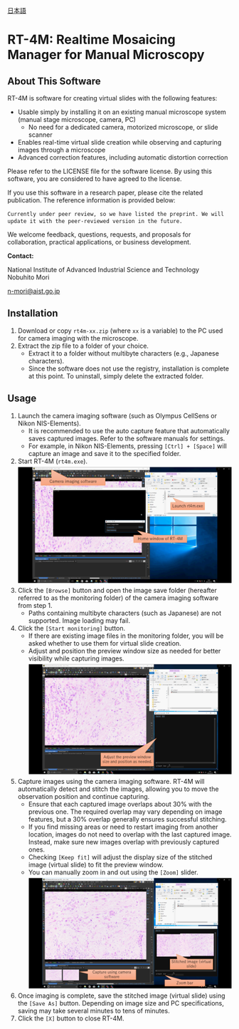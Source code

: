 [日本語](README-ja.md)
# RT-4M: Realtime Mosaicing Manager for Manual Microscopy  
## About This Software  
RT-4M is software for creating virtual slides with the following features:  
- Usable simply by installing it on an existing manual microscope system (manual stage microscope, camera, PC) 
  - No need for a dedicated camera, motorized microscope, or slide scanner  
- Enables real-time virtual slide creation while observing and capturing images through a microscope  
- Advanced correction features, including automatic distortion correction  

Please refer to the LICENSE file for the software license. By using this software, you are considered to have agreed to the license.  

If you use this software in a research paper, please cite the related publication. The reference information is provided below:  
```
Currently under peer review, so we have listed the preprint. We will update it with the peer-reviewed version in the future.
```

We welcome feedback, questions, requests, and proposals for collaboration, practical applications, or business development.  

**Contact:**  

National Institute of Advanced Industrial Science and Technology  
Nobuhito Mori  

n-mori@aist.go.jp  

## Installation  
1. Download or copy `rt4m-xx.zip` (where `xx` is a variable) to the PC used for camera imaging with the microscope.  
2. Extract the zip file to a folder of your choice.  
   - Extract it to a folder without multibyte characters (e.g., Japanese characters).  
   - Since the software does not use the registry, installation is complete at this point. To uninstall, simply delete the extracted folder.  

## Usage  
1. Launch the camera imaging software (such as Olympus CellSens or Nikon NIS-Elements).  
   - It is recommended to use the auto capture feature that automatically saves captured images. Refer to the software manuals for settings.  
   - For example, in Nikon NIS-Elements, pressing `[Ctrl] + [Space]` will capture an image and save it to the specified folder.  
2. Start RT-4M (`rt4m.exe`).  
   ![img1](readmedata/1en.PNG)
3. Click the `[Browse]` button and open the image save folder (hereafter referred to as the monitoring folder) of the camera imaging software from step 1.  
   - Paths containing multibyte characters (such as Japanese) are not supported. Image loading may fail.  
4. Click the `[Start monitoring]` button.  
   - If there are existing image files in the monitoring folder, you will be asked whether to use them for virtual slide creation.  
   - Adjust and position the preview window size as needed for better visibility while capturing images.  
   ![img2](readmedata/2en.PNG)
5. Capture images using the camera imaging software. RT-4M will automatically detect and stitch the images, allowing you to move the observation position and continue capturing.  
   - Ensure that each captured image overlaps about 30% with the previous one. The required overlap may vary depending on image features, but a 30% overlap generally ensures successful stitching.  
   - If you find missing areas or need to restart imaging from another location, images do not need to overlap with the last captured image. Instead, make sure new images overlap with previously captured ones.  
   - Checking `[Keep fit]` will adjust the display size of the stitched image (virtual slide) to fit the preview window.  
   - You can manually zoom in and out using the `[Zoom]` slider. 
   ![img3](readmedata/3en.PNG)
6. Once imaging is complete, save the stitched image (virtual slide) using the `[Save As]` button. Depending on image size and PC specifications, saving may take several minutes to tens of minutes.  
7. Click the `[X]` button to close RT-4M.  
